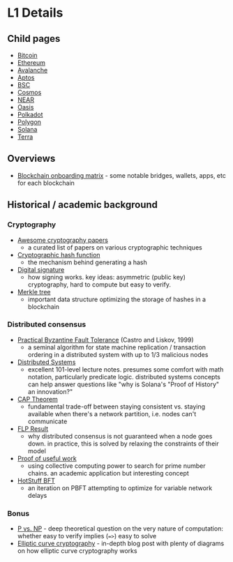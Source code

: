 # L1 Details

## Child pages
* [Bitcoin](Bitcoin.md)
* [Ethereum](Ethereum.md)
* [Avalanche](Avalanche.md)
* [Aptos](Aptos.md)
* [BSC](BSC.md)
* [Cosmos](Cosmos.md)
* [NEAR](NEAR.md)
* [Oasis](Oasis.md)
* [Polkadot](Polkadot.md)
* [Polygon](Polygon.md)
* [Solana](Solana.md)
* [Terra](Terra.md)

## Overviews
* [Blockchain onboarding matrix](https://twitter.com/ahboyash/status/1485939275065868289) - some notable bridges, wallets, apps, etc for each blockchain

## Historical / academic background

### Cryptography
* [Awesome cryptography papers](https://github.com/pFarb/awesome-crypto-papers)
  * a curated list of papers on various cryptographic techniques
* [Cryptographic hash function](https://en.bitcoinwiki.org/wiki/Cryptographic_hash_function)
  * the mechanism behind generating a hash
* [Digital signature](https://en.bitcoinwiki.org/wiki/Digital_signature)
  * how signing works. key ideas: asymmetric (public key) cryptography, hard to compute but easy to verify.
* [Merkle tree](https://en.bitcoinwiki.org/wiki/Merkle_tree)
  * important data structure optimizing the storage of hashes in a blockchain

### Distributed consensus
* [Practical Byzantine Fault Tolerance](https://pmg.csail.mit.edu/papers/osdi99.pdf) (Castro and Liskov, 1999)
  * a seminal algorithm for state machine replication / transaction ordering in a distributed system with up to 1/3 malicious nodes
* [Distributed Systems](https://www.cl.cam.ac.uk/teaching/2021/ConcDisSys/dist-sys-notes.pdf)
  * excellent 101-level lecture notes. presumes some comfort with math notation, particularly predicate logic.
    distributed systems concepts can help answer questions like "why is Solana's "Proof of History" an innovation?"
* [CAP Theorem](https://en.wikipedia.org/wiki/CAP_theorem)
  * fundamental trade-off between staying consistent vs. staying available when there's a network partition, i.e. nodes can't communicate
* [FLP Result](https://groups.csail.mit.edu/tds/papers/Lynch/jacm85.pdf)
  * why distributed consensus is not guaranteed when a node goes down. in practice, this is solved by relaxing the constraints of their model
* [Proof of useful work](https://primecoin.io/about.php)
  * using collective computing power to search for prime number chains. an academic application but interesting concept
* [HotStuff BFT](https://arxiv.org/pdf/1803.05069.pdf)
  * an iteration on PBFT attempting to optimize for variable network delays

### Bonus
* [P vs. NP](https://en.wikipedia.org/wiki/P_versus_NP_problem) -
  deep theoretical question on the very nature of computation: whether easy to verify implies (`=>`) easy to solve
* [Elliptic curve cryptography](https://hackernoon.com/what-is-the-math-behind-elliptic-curve-cryptography-f61b25253da3) -
  in-depth blog post with plenty of diagrams on how elliptic curve cryptography works
